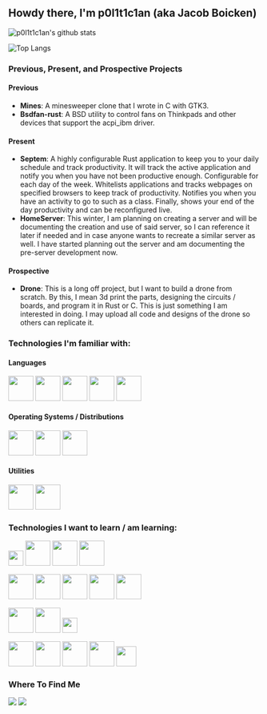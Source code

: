 ## Howdy there, I'm p0l1t1c1an (aka Jacob Boicken)

![p0l1t1c1an's github stats](https://github-readme-stats.vercel.app/api?username=p0l1t1c1an&include_all_commits=true&show_icons=true&theme=monokai)

![Top Langs](https://github-readme-stats.vercel.app/api/top-langs/?username=p0l1t1c1an&theme=monokai&hide=shell&layout=compact&card_width=444)

### Previous, Present, and Prospective Projects
#### Previous
- **Mines**: A minesweeper clone that I wrote in C with GTK3. 
- **Bsdfan-rust**: A BSD utility to control fans on Thinkpads and other devices that support the acpi_ibm driver.  

#### Present
- **Septem**: A highly configurable Rust application to keep you to your daily schedule and track productivity. 
It will track the active application and notify you when you have not been productive enough. Configurable for each day of the week.
Whitelists applications and tracks webpages on specified browsers to keep track of productivity.
Notifies you when you have an activity to go to such as a class. Finally, shows your end of the day productivity and can be reconfigured live.
- **HomeServer**: This winter, I am planning on creating a server and will be documenting the creation and 
use of said server, so I can reference it later if needed and in case anyone wants to recreate a similar server as well.
I have started planning out the server and am documenting the pre-server development now.

#### Prospective
- **Drone**: This is a long off project, but I want to build a drone from scratch. By this, I mean 3d print the parts, 
designing the circuits / boards, and program it in Rust or C. This is just something I am interested in doing. 
I may upload all code and designs of the drone so others can replicate it.

### Technologies I'm familiar with:
#### Languages
<div>
  
  [<img src="https://upload.wikimedia.org/wikipedia/commons/d/d5/Rust_programming_language_black_logo.svg" width="50px" />][rust]
  [<img src="https://upload.wikimedia.org/wikipedia/commons/archive/3/35/20190417225046%21The_C_Programming_Language_logo.svg" width="50px" />][c]
  [<img src="https://upload.wikimedia.org/wikipedia/commons/1/18/ISO_C%2B%2B_Logo.svg" height="50px" />][cpp]
  [<img src="https://upload.wikimedia.org/wikipedia/commons/c/c3/Python-logo-notext.svg" width="50px" />][python]
  [<img src="https://image.flaticon.com/icons/svg/226/226777.svg" width="50px" />][java]

</div>
  
#### Operating Systems / Distributions
<div>
  
  [<img src="https://upload.wikimedia.org/wikipedia/commons/c/c2/Font_Awesome_5_brands_freebsd.svg" width="50px" />][free]
  [<img src="https://dominicm.com/wp-content/uploads/2015/11/arch-linux.png" width="50px" />][arch]
  [<img src="https://upload.wikimedia.org/wikipedia/commons/1/16/Ubuntu_and_Ubuntu_Server_Icon.png" width="50px" />][ubuntu]

</div>

#### Utilities
<div>
  
  [<img src="https://upload.wikimedia.org/wikipedia/commons/4/4a/Vim_gloss_128.png" width="50px" />][vim]
  [<img src="https://upload.wikimedia.org/wikipedia/commons/3/3f/Git_icon.svg" width="50px" />][git]

</div>

### Technologies I want to learn / am learning:
<div>
  
  [<img src="https://upload.wikimedia.org/wikipedia/commons/0/05/Go_Logo_Blue.svg" height="30px" />][go]
  [<img src="https://i.pinimg.com/236x/5b/26/f8/5b26f83351937031dd12f1b3743f712e.jpg" width="50px" />][asm]
  [<img src="https://upload.wikimedia.org/wikipedia/commons/5/51/Mysql.svg" width="50px" />][sql]
  [<img src="https://upload.wikimedia.org/wikipedia/commons/1/1c/Haskell-Logo.svg" width="50px" />][haskell]

  [<img src="https://static.redhat.com/libs/redhat/brand-assets/latest/corp/logo--hat-only.svg" width="50px" />][red]
  [<img src="https://static.ixsystems.co/uploads/2016/04/freenas_shark-150x150.png" width="50px" />][nas]
  [<img src="https://upload.wikimedia.org/wikipedia/commons/4/4b/Kali_Linux_2.0_wordmark.svg" width="50px" />][kali]
  [<img src="https://upload.wikimedia.org/wikipedia/en/8/89/IllumosPhoenixRGB.png" width="50px" />][illumos]
  [<img src="https://upload.wikimedia.org/wikipedia/commons/4/4c/Puffy_mascot_openbsd.gif" width="50px" />][openbsd]

  [<img src="https://www.docker.com/sites/default/files/d8/styles/role_icon/public/2019-07/Moby-logo.png?itok=sYH_JEaJ" width="50px" />][docker]
  [<img src="https://bhyvecon.org/bhyve.png" width="50px" />][bhyve]
  [<img src="https://upload.wikimedia.org/wikipedia/commons/7/70/Kvmbanner-logo2_1.png" height="30px" />][kvm]
  
  [<img src="https://infosecaddicts.com/wp-content/uploads/2017/07/john.png" width="50px" />][john]
  [<img src="https://upload.wikimedia.org/wikipedia/commons/d/df/Wireshark_icon.svg" width="50px" />][wire]
  [<img src="https://nmap.org/images/nmap-logo-64px.svg" height="50px" />][nmap]
  [<img src="https://pbs.twimg.com/profile_images/580131056629735424/2ENTk2K2_400x400.png" width="50px" />][metasploit]
  [<img src="https://aircrack-ng.org/resources/aircrack-ng-new-logo.jpg" height="40px" />][aircrack]

</div>

### Where To Find Me
<div>
  
  [<img src="https://img.shields.io/badge/GitHub-%2312100E.svg?&style=for-the-badge&logo=Github&logoColor=white" />][github]
  [<img src="https://img.shields.io/badge/linkedin-%230077B5.svg?&style=for-the-badge&logo=linkedin&logoColor=white" />][linkedin]

</div>


<!-- What I know -->
[rust]: https://rust-lang.org
[c]: https://clang.llvm.org/
[cpp]: https://www.cplusplus.com/
[python]: https://python.org
[java]: https://openjdk.java.net/

[free]: https://www.freebsd.org/
[arch]: https://www.archlinux.org/
[ubuntu]: https://ubuntu.com/

[vim]: http://www.vim.org
[git]: https://git-scm.org


<!-- What I want to know -->
[asm]: https://en.wikipedia.org/wiki/Assembly_language
[go]: https://golang.org/
[sql]: https://en.wikipedia.org/wiki/SQL
[haskell]: https://haskell.org/

[red]: https://www.redhat.com/en
[nas]: https://www.freenas.org/
[kali]: https://www.kali.org/
[illumos]: https://www.illumos.org/
[openbsd]: https://www.openbsd.org/

[docker]: https://docker.com
[bhyve]: https://bhyve.org/
[kvm]: https://www.linux-kvm.org

[john]: https://github.com/magnumripper/JohnTheRipper
[wire]: https://www.wireshark.org/
[nmap]: https://nmap.org/
[aircrack]: https://www.aircrack-ng.org/
[metasploit]: https://www.metasploit.com/

<!-- Where to Find Me -->
[github]: https://github.com/p0l1t1c1an
[linkedin]: https://www.linkedin.com/in/jacob-boicken-0201571b7/

